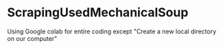 # ScrapingUsedMechanicalSoup

Using Google colab for entire coding except "Create a new local directory on our computer"
